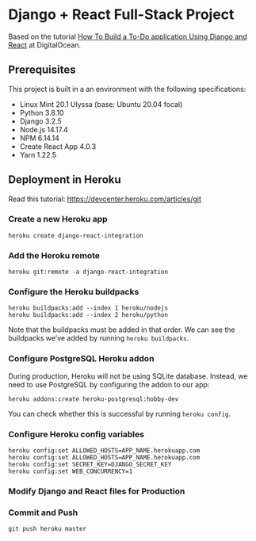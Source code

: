 # Django + React Full-Stack Project

Based on the tutorial [How To Build a To-Do application Using Django and React](https://www.digitalocean.com/community/tutorials/build-a-to-do-application-using-django-and-react) at DigitalOcean.

## Prerequisites

This project is built in a an environment with the following specifications:

- Linux Mint 20.1 Ulyssa (base: Ubuntu 20.04 focal)
- Python 3.8.10
- Django 3.2.5
- Node.js 14.17.4
- NPM 6.14.14
- Create React App 4.0.3
- Yarn 1.22.5

## Deployment in Heroku

Read this tutorial: https://devcenter.heroku.com/articles/git

### Create a new Heroku app

```console
heroku create django-react-integration
```

### Add the Heroku remote

```console
heroku git:remote -a django-react-integration
```

### Configure the Heroku buildpacks

```console
heroku buildpacks:add --index 1 heroku/nodejs
heroku buildpacks:add --index 2 heroku/python
```

Note that the buildpacks must be added in that order.
We can see the buildpacks we’ve added by running `heroku buildpacks`.

### Configure PostgreSQL Heroku addon

During production, Heroku will not be using SQLite database. Instead, we need to use PostgreSQL by configuring the addon to our app:

```console
heroku addons:create heroku-postgresql:hobby-dev
```

You can check whether this is successful by running `heroku config`.

### Configure Heroku config variables

```console
heroku config:set ALLOWED_HOSTS=APP_NAME.herokuapp.com
heroku config:set ALLOWED_HOSTS=APP_NAME.herokuapp.com
heroku config:set SECRET_KEY=DJANGO_SECRET_KEY
heroku config:set WEB_CONCURRENCY=1
```

### Modify Django and React files for Production


### Commit and Push


```console
git push heroku master
```